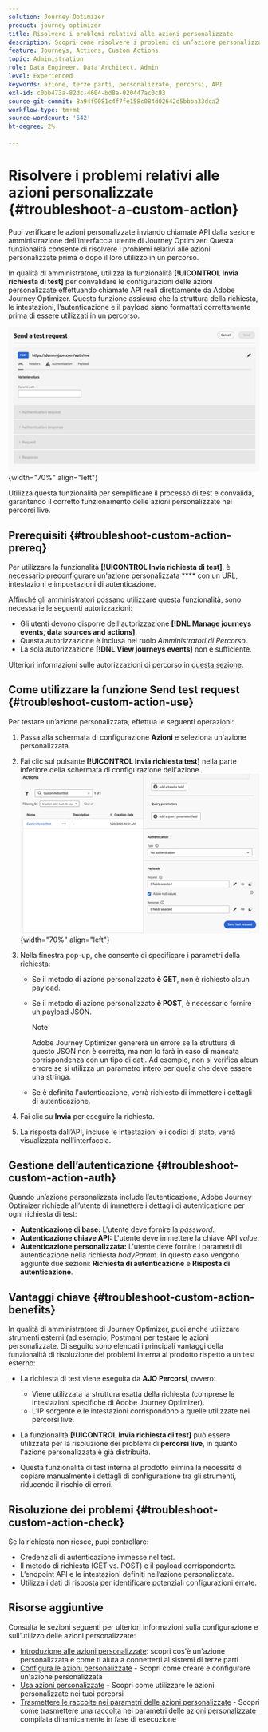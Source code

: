 ```yaml
---
solution: Journey Optimizer
product: journey optimizer
title: Risolvere i problemi relativi alle azioni personalizzate
description: Scopri come risolvere i problemi di un’azione personalizzata
feature: Journeys, Actions, Custom Actions
topic: Administration
role: Data Engineer, Data Architect, Admin
level: Experienced
keywords: azione, terze parti, personalizzato, percorsi, API
exl-id: c0bb473a-82dc-4604-bd8a-020447ac0c93
source-git-commit: 8a94f9081c4f7fe158c084d02642d5bbba33dca2
workflow-type: tm+mt
source-wordcount: '642'
ht-degree: 2%

---
```


# Risolvere i problemi relativi alle azioni personalizzate {#troubleshoot-a-custom-action}

Puoi verificare le azioni personalizzate inviando chiamate API dalla sezione amministrazione dell’interfaccia utente di Journey Optimizer. Questa funzionalità consente di risolvere i problemi relativi alle azioni personalizzate prima o dopo il loro utilizzo in un percorso.

In qualità di amministratore, utilizza la funzionalità **[!UICONTROL Invia richiesta di test]** per convalidare le configurazioni delle azioni personalizzate effettuando chiamate API reali direttamente da Adobe Journey Optimizer. Questa funzione assicura che la struttura della richiesta, le intestazioni, l’autenticazione e il payload siano formattati correttamente prima di essere utilizzati in un percorso.

![](assets/send-test-request.png){width="70%" align="left"}

Utilizza questa funzionalità per semplificare il processo di test e convalida, garantendo il corretto funzionamento delle azioni personalizzate nei percorsi live.

## Prerequisiti {#troubleshoot-custom-action-prereq}

Per utilizzare la funzionalità **[!UICONTROL Invia richiesta di test]**, è necessario preconfigurare un&#39;azione personalizzata **** con un URL, intestazioni e impostazioni di autenticazione.

Affinché gli amministratori possano utilizzare questa funzionalità, sono necessarie le seguenti autorizzazioni:

* Gli utenti devono disporre dell&#39;autorizzazione **[!DNL Manage journeys events, data sources and actions]**.
* Questa autorizzazione è inclusa nel ruolo *Amministratori di Percorso*.
* La sola autorizzazione **[!DNL View journeys events]** non è sufficiente.

Ulteriori informazioni sulle autorizzazioni di percorso in [questa sezione](../administration/high-low-permissions.md#journey-capability).

## Come utilizzare la funzione Send test request {#troubleshoot-custom-action-use}

Per testare un’azione personalizzata, effettua le seguenti operazioni:

1. Passa alla schermata di configurazione **Azioni** e seleziona un&#39;azione personalizzata.
1. Fai clic sul pulsante **[!UICONTROL Invia richiesta test]** nella parte inferiore della schermata di configurazione dell&#39;azione.
   ![Pulsante Invia richiesta di test nel pannello di configurazione Azione](assets/test-request.png){width="70%" align="left"}
1. Nella finestra pop-up, che consente di specificare i parametri della richiesta:

   * Se il metodo di azione personalizzato **è GET**, non è richiesto alcun payload.
   * Se il metodo di azione personalizzato **è POST**, è necessario fornire un payload JSON.

     >[!NOTE]
     >
     >Adobe Journey Optimizer genererà un errore se la struttura di questo JSON non è corretta, ma non lo farà in caso di mancata corrispondenza con un tipo di dati. Ad esempio, non si verifica alcun errore se si utilizza un parametro intero per quella che deve essere una stringa.

   * Se è definita l&#39;autenticazione, verrà richiesto di immettere i dettagli di autenticazione.

1. Fai clic su **Invia** per eseguire la richiesta.
1. La risposta dall’API, incluse le intestazioni e i codici di stato, verrà visualizzata nell’interfaccia.

## Gestione dell’autenticazione {#troubleshoot-custom-action-auth}

Quando un’azione personalizzata include l’autenticazione, Adobe Journey Optimizer richiede all’utente di immettere i dettagli di autenticazione per ogni richiesta di test:

* **Autenticazione di base:** L&#39;utente deve fornire la *password*.
* **Autenticazione chiave API:** L&#39;utente deve immettere la chiave API *value*.
* **Autenticazione personalizzata:** L&#39;utente deve fornire i parametri di autenticazione nella richiesta *bodyParam*. In questo caso vengono aggiunte due sezioni: **Richiesta di autenticazione** e **Risposta di autenticazione**.

## Vantaggi chiave {#troubleshoot-custom-action-benefits}

In qualità di amministratore di Journey Optimizer, puoi anche utilizzare strumenti esterni (ad esempio, Postman) per testare le azioni personalizzate. Di seguito sono elencati i principali vantaggi della funzionalità di risoluzione dei problemi interna al prodotto rispetto a un test esterno:

* La richiesta di test viene eseguita da **AJO Percorsi**, ovvero:

   * Viene utilizzata la struttura esatta della richiesta (comprese le intestazioni specifiche di Adobe Journey Optimizer).
   * L’IP sorgente e le intestazioni corrispondono a quelle utilizzate nei percorsi live.

* La funzionalità **[!UICONTROL Invia richiesta di test]** può essere utilizzata per la risoluzione dei problemi di **percorsi live**, in quanto l&#39;azione personalizzata è già distribuita.

* Questa funzionalità di test interna al prodotto elimina la necessità di copiare manualmente i dettagli di configurazione tra gli strumenti, riducendo il rischio di errori.

## Risoluzione dei problemi {#troubleshoot-custom-action-check}

Se la richiesta non riesce, puoi controllare:

* Credenziali di autenticazione immesse nel test.
* Il metodo di richiesta (GET vs. POST) e il payload corrispondente.
* L’endpoint API e le intestazioni definiti nell’azione personalizzata.
* Utilizza i dati di risposta per identificare potenziali configurazioni errate.

## Risorse aggiuntive

Consulta le sezioni seguenti per ulteriori informazioni sulla configurazione e sull’utilizzo delle azioni personalizzate:

* [Introduzione alle azioni personalizzate](../action/action.md): scopri cos&#39;è un&#39;azione personalizzata e come ti aiuta a connetterti ai sistemi di terze parti
* [Configura le azioni personalizzate](../action/about-custom-action-configuration.md) - Scopri come creare e configurare un&#39;azione personalizzata
* [Usa azioni personalizzate](../building-journeys/using-custom-actions.md) - Scopri come utilizzare le azioni personalizzate nei tuoi percorsi
* [Trasmettere le raccolte nei parametri delle azioni personalizzate](../building-journeys/collections.md) - Scopri come trasmettere una raccolta nei parametri delle azioni personalizzate compilata dinamicamente in fase di esecuzione

